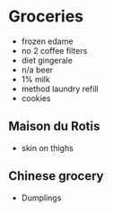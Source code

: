 # Groceries

- frozen edame
- no 2 coffee filters
- diet gingerale
- n/a beer
- 1% milk
- method laundry refill
- cookies

## Maison du Rotis

- skin on thighs

## Chinese grocery

- Dumplings
